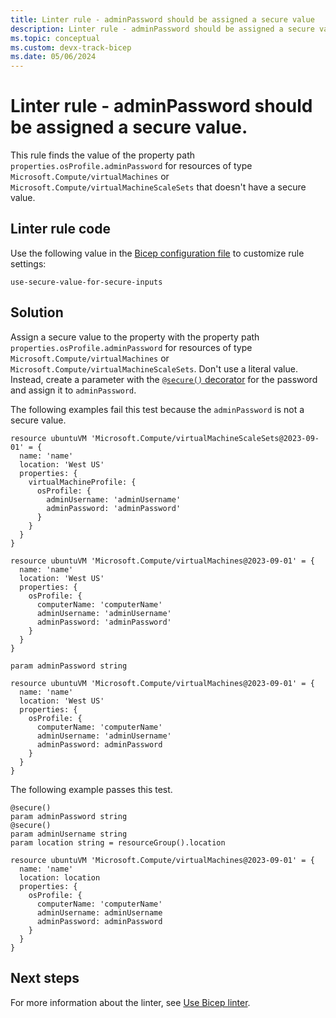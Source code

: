 ```yaml
---
title: Linter rule - adminPassword should be assigned a secure value
description: Linter rule - adminPassword should be assigned a secure value.
ms.topic: conceptual
ms.custom: devx-track-bicep
ms.date: 05/06/2024
---
```


# Linter rule - adminPassword should be assigned a secure value.

This rule finds the value of the property path `properties.osProfile.adminPassword` for resources of type `Microsoft.Compute/virtualMachines` or `Microsoft.Compute/virtualMachineScaleSets` that doesn't have a secure value.

## Linter rule code

Use the following value in the [Bicep configuration file](bicep-config-linter.md) to customize rule settings:

`use-secure-value-for-secure-inputs`

## Solution

Assign a secure value to the property with the property path `properties.osProfile.adminPassword` for resources of type `Microsoft.Compute/virtualMachines` or `Microsoft.Compute/virtualMachineScaleSets`. Don't use a literal value. Instead, create a parameter with the [`@secure()` decorator](./parameters.md#secure-parameters) for the password and assign it to `adminPassword`.

The following examples fail this test because the `adminPassword` is not a secure value.

```bicep
resource ubuntuVM 'Microsoft.Compute/virtualMachineScaleSets@2023-09-01' = {
  name: 'name'
  location: 'West US'
  properties: {
    virtualMachineProfile: {
      osProfile: {
        adminUsername: 'adminUsername'
        adminPassword: 'adminPassword'
      }
    }
  }
}
```

```bicep
resource ubuntuVM 'Microsoft.Compute/virtualMachines@2023-09-01' = {
  name: 'name'
  location: 'West US'
  properties: {
    osProfile: {
      computerName: 'computerName'
      adminUsername: 'adminUsername'
      adminPassword: 'adminPassword'
    }
  }
}
```

```bicep
param adminPassword string

resource ubuntuVM 'Microsoft.Compute/virtualMachines@2023-09-01' = {
  name: 'name'
  location: 'West US'
  properties: {
    osProfile: {
      computerName: 'computerName'
      adminUsername: 'adminUsername'
      adminPassword: adminPassword
    }
  }
}
```

The following example passes this test.

```bicep
@secure()
param adminPassword string
@secure()
param adminUsername string
param location string = resourceGroup().location

resource ubuntuVM 'Microsoft.Compute/virtualMachines@2023-09-01' = {
  name: 'name'
  location: location
  properties: {
    osProfile: {
      computerName: 'computerName'
      adminUsername: adminUsername
      adminPassword: adminPassword
    }
  }
}
```

## Next steps

For more information about the linter, see [Use Bicep linter](./linter.md).
